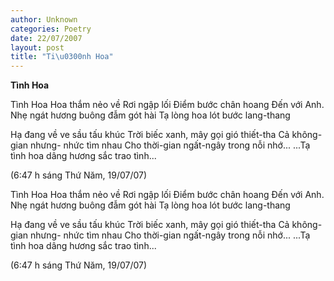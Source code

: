 ```yaml
---
author: Unknown
categories: Poetry
date: 22/07/2007
layout: post
title: "Ti\u0300nh Hoa"
---
```


**Tình Hoa**

Tình Hoa
Hoa thắm nẻo về
Rơi ngập lối
Điểm bước chân hoang
Đến với Anh.
Nhẹ ngát hương
buông đẫm gót hài
Tạ lòng hoa lót
bước lang-thang

Hạ đang về
ve sầu tấu khúc
Trời biếc
xanh, mây gọi
gió thiết-tha
Cả không-gian nhưng-
nhức tìm nhau
Cho thời-gian ngất-ngây
trong nỗi nhớ...
...Tạ tình hoa dâng hương sắc
trao tình...

(6:47 h sáng Thứ Năm, 19/07/07)

Tình Hoa
Hoa thắm nẻo về
Rơi ngập lối
Điểm bước chân hoang
Đến với Anh.
Nhẹ ngát hương
buông đẫm gót hài
Tạ lòng hoa lót
bước lang-thang

Hạ đang về
ve sầu tấu khúc
Trời biếc
xanh, mây gọi
gió thiết-tha
Cả không-gian nhưng-
nhức tìm nhau
Cho thời-gian ngất-ngây
trong nỗi nhớ...
...Tạ tình hoa dâng hương sắc
trao tình...

(6:47 h sáng Thứ Năm, 19/07/07)
